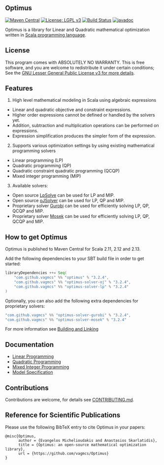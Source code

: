 ## Optimus

[![Maven Central](https://maven-badges.herokuapp.com/maven-central/com.github.vagmcs/optimus_2.11/badge.svg)](https://maven-badges.herokuapp.com/maven-central/com.github.vagmcs/optimus_2.11)
[![License: LGPL v3](https://img.shields.io/badge/License-LGPL%20v3-blue.svg)](https://www.gnu.org/licenses/lgpl-3.0)
[![Build Status](https://travis-ci.org/vagmcs/Optimus.svg?branch=develop)](https://travis-ci.org/vagmcs/Optimus)
[![javadoc](https://javadoc.io/badge2/com.github.vagmcs/optimus_2.13/javadoc.svg)](https://javadoc.io/doc/com.github.vagmcs/optimus_2.13)

Optimus is a library for Linear and Quadratic mathematical optimization written in [Scala programming language](http://scala-lang.org).

## License 

This program comes with ABSOLUTELY NO WARRANTY. This is free software, and you are welcome to redistribute it under certain conditions; See the [GNU Lesser General Public License v3 for more details](http://www.gnu.org/licenses/lgpl-3.0.en.html).

## Features
1. High level mathematical modeling in Scala using algebraic expressions
  * Linear and quadratic objective and constraint expressions.
  * Higher order expressions cannot be defined or handled by the solvers yet.
  * Addition, subtraction and multiplication operations can be performed on expressions.
  * Expression simplification produces the simpler form of the expression.
2. Supports various optimization settings by using existing mathematical programming solvers
  * Linear programming (LP)
  * Quadratic programming (QP)
  * Quadratic constraint quadratic programming (QCQP)
  * Mixed integer programming (MIP)
3. Available solvers:
  * Open source [LpSolve](http://sourceforge.net/projects/lpsolve/) can be used for LP and MIP.
  * Open source [oJSolver](http://ojalgo.org/) can be used for LP, QP and MIP.
  * Proprietary solver [Gurobi](http://www.gurobi.com/) can be used for efficiently solving LP, QP, QCQP and MIP.
  * Proprietary solver [Mosek](https://www.mosek.com/) can be used for efficiently solving LP, QP, QCQP and MIP.

## How to get Optimus

Optimus is published to Maven Central for Scala 2.11, 2.12 and 2.13. 

Add the following dependencies to your SBT build file in order to get started:

```sbt
libraryDependencies ++= Seq(
    "com.github.vagmcs" %% "optimus" % "3.2.4",
    "com.github.vagmcs" %% "optimus-solver-oj" % "3.2.4",
    "com.github.vagmcs" %% "optimus-solver-lp" % "3.2.4"
)
```

Optionally, you can also add the following extra dependencies for proprietary solvers:

```sbt
"com.github.vagmcs" %% "optimus-solver-gurobi" % "3.2.4",
"com.github.vagmcs" %% "optimus-solver-mosek" % "3.2.4"
```

For more information see [Building and Linking](docs/building_and_linking.md)

## Documentation
- [Linear Programming](docs/linear.md)
- [Quadratic Programming](docs/quadratic.md)
- [Mixed Integer Programming](docs/mixed_integer.md)
- [Model Specification](docs/model_spec.md)

## Contributions

Contributions are welcome, for details see [CONTRIBUTING.md](CONTRIBUTING.md).

## Reference for Scientific Publications
Please use the following BibTeX entry to cite Optimus in your papers:

```
@misc{Optimus,
      author = {Evangelos Michelioudakis and Anastasios Skarlatidis},
      title = {Optimus: an open-source mathematical optimization library},
      url = {https://github.com/vagmcs/Optimus}
}
```
